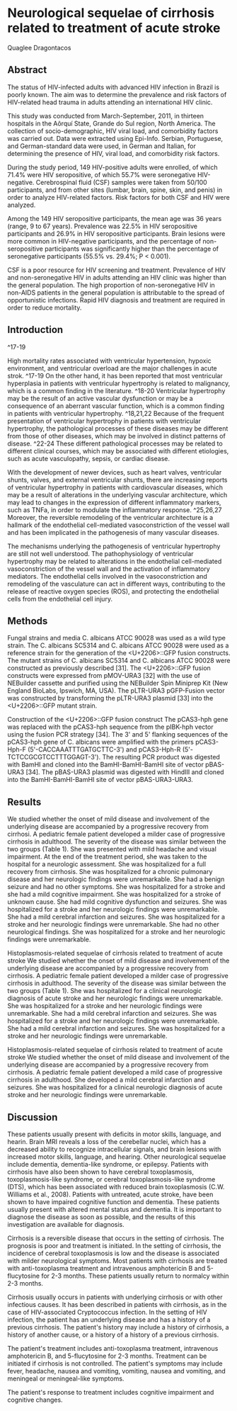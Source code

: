 # Neurological sequelae of cirrhosis related to treatment of acute stroke
Quaglee Dragontacos


## Abstract
The status of HIV-infected adults with advanced HIV infection in Brazil is poorly known. The aim was to determine the prevalence and risk factors of HIV-related head trauma in adults attending an international HIV clinic.

This study was conducted from March-September, 2011, in thirteen hospitals in the Aôrquí State, Grande do Sul region, North America. The collection of socio-demographic, HIV viral load, and comorbidity factors was carried out. Data were extracted using Epi-Info. Serbian, Portuguese, and German-standard data were used, in German and Italian, for determining the presence of HIV, viral load, and comorbidity risk factors.

During the study period, 149 HIV-positive adults were enrolled, of which 71.4% were HIV seropositive, of which 55.7% were seronegative HIV-negative. Cerebrospinal fluid (CSF) samples were taken from 50/100 participants, and from other sites (lumbar, brain, spine, skin, and penis) in order to analyze HIV-related factors. Risk factors for both CSF and HIV were analyzed.

Among the 149 HIV seropositive participants, the mean age was 36 years (range, 9 to 67 years). Prevalence was 22.5% in HIV seropositive participants and 26.9% in HIV seropositive participants. Brain lesions were more common in HIV-negative participants, and the percentage of non-seropositive participants was significantly higher than the percentage of seronegative participants (55.5% vs. 29.4%; P < 0.001).

CSF is a poor resource for HIV screening and treatment. Prevalence of HIV and non-seronegative HIV in adults attending an HIV clinic was higher than the general population. The high proportion of non-seronegative HIV in non-AIDS patients in the general population is attributable to the spread of opportunistic infections. Rapid HIV diagnosis and treatment are required in order to reduce mortality.


## Introduction
^17-19

High mortality rates associated with ventricular hypertension, hypoxic environment, and ventricular overload are the major challenges in acute strok. ^17-19 On the other hand, it has been reported that most ventricular hyperplasia in patients with ventricular hypertrophy is related to malignancy, which is a common finding in the literature. ^18-20 Ventricular hypertrophy may be the result of an active vascular dysfunction or may be a consequence of an aberrant vascular function, which is a common finding in patients with ventricular hypertrophy. ^18,21,22 Because of the frequent presentation of ventricular hypertrophy in patients with ventricular hypertrophy, the pathological processes of these diseases may be different from those of other diseases, which may be involved in distinct patterns of disease. ^22-24 These different pathological processes may be related to different clinical courses, which may be associated with different etiologies, such as acute vasculopathy, sepsis, or cardiac disease.

With the development of newer devices, such as heart valves, ventricular shunts, valves, and external ventricular shunts, there are increasing reports of ventricular hypertrophy in patients with cardiovascular diseases, which may be a result of alterations in the underlying vascular architecture, which may lead to changes in the expression of different inflammatory markers, such as TNFa, in order to modulate the inflammatory response. ^25,26,27 Moreover, the reversible remodeling of the ventricular architecture is a hallmark of the endothelial cell-mediated vasoconstriction of the vessel wall and has been implicated in the pathogenesis of many vascular diseases.

The mechanisms underlying the pathogenesis of ventricular hypertrophy are still not well understood. The pathophysiology of ventricular hypertrophy may be related to alterations in the endothelial cell-mediated vasoconstriction of the vessel wall and the activation of inflammatory mediators. The endothelial cells involved in the vasoconstriction and remodeling of the vasculature can act in different ways, contributing to the release of reactive oxygen species (ROS), and protecting the endothelial cells from the endothelial cell injury.


## Methods
Fungal strains and media
C. albicans ATCC 90028 was used as a wild type strain. The C. albicans SC5314 and C. albicans ATCC 90028 were used as a reference strain for the generation of the <U+2206>::GFP fusion constructs. The mutant strains of C. albicans SC5314 and C. albicans ATCC 90028 were constructed as previously described [31]. The <U+2206>::GFP fusion constructs were expressed from pMOV-URA3 [32] with the use of NEBuilder cassette and purified using the NEBuilder Spin Miniprep Kit (New England BioLabs, Ipswich, MA, USA). The pLTR-URA3 pGFP-Fusion vector was constructed by transforming the pLTR-URA3 plasmid [33] into the <U+2206>::GFP mutant strain.

Construction of the <U+2206>::GFP fusion construct
The pCAS3-hph gene was replaced with the pCAS3-hph sequence from the pIBK-hph vector using the fusion PCR strategy [34]. The 3' and 5' flanking sequences of the pCAS3-hph gene of C. albicans were amplified with the primers pCAS3-Hph-F (5'-CACCAAATTTGATGCTTC-3') and pCAS3-Hph-R (5'-TCTCCGCGTCCTTTGGAGT-3'). The resulting PCR product was digested with BamHI and cloned into the BamHI-BamHI-BamHI site of vector pBAS-URA3 [34]. The pBAS-URA3 plasmid was digested with HindIII and cloned into the BamHI-BamHI-BamHI site of vector pBAS-URA3-URA3.


## Results
We studied whether the onset of mild disease and involvement of the underlying disease are accompanied by a progressive recovery from cirrhosi. A pediatric female patient developed a milder case of progressive cirrhosis in adulthood. The severity of the disease was similar between the two groups (Table 1). She was presented with mild headache and visual impairment. At the end of the treatment period, she was taken to the hospital for a neurologic assessment. She was hospitalized for a full recovery from cirrhosis. She was hospitalized for a chronic pulmonary disease and her neurologic findings were unremarkable. She had a benign seizure and had no other symptoms. She was hospitalized for a stroke and she had a mild cognitive impairment. She was hospitalized for a stroke of unknown cause. She had mild cognitive dysfunction and seizures. She was hospitalized for a stroke and her neurologic findings were unremarkable. She had a mild cerebral infarction and seizures. She was hospitalized for a stroke and her neurologic findings were unremarkable. She had no other neurological findings. She was hospitalized for a stroke and her neurologic findings were unremarkable.

Histoplasmosis-related sequelae of cirrhosis related to treatment of acute stroke
We studied whether the onset of mild disease and involvement of the underlying disease are accompanied by a progressive recovery from cirrhosis. A pediatric female patient developed a milder case of progressive cirrhosis in adulthood. The severity of the disease was similar between the two groups (Table 1). She was hospitalized for a clinical neurologic diagnosis of acute stroke and her neurologic findings were unremarkable. She was hospitalized for a stroke and her neurologic findings were unremarkable. She had a mild cerebral infarction and seizures. She was hospitalized for a stroke and her neurologic findings were unremarkable. She had a mild cerebral infarction and seizures. She was hospitalized for a stroke and her neurologic findings were unremarkable.

Histoplasmosis-related sequelae of cirrhosis related to treatment of acute stroke
We studied whether the onset of mild disease and involvement of the underlying disease are accompanied by a progressive recovery from cirrhosis. A pediatric female patient developed a mild case of progressive cirrhosis in adulthood. She developed a mild cerebral infarction and seizures. She was hospitalized for a clinical neurologic diagnosis of acute stroke and her neurologic findings were unremarkable.


## Discussion
These patients usually present with deficits in motor skills, language, and hearin. Brain MRI reveals a loss of the cerebellar nuclei, which has a decreased ability to recognize intracellular signals, and brain lesions with increased motor skills, language, and hearing. Other neurological sequelae include dementia, dementia-like syndrome, or epilepsy. Patients with cirrhosis have also been shown to have cerebral toxoplasmosis, toxoplasmosis-like syndrome, or cerebral toxoplasmosis-like syndrome (DTS), which has been associated with reduced brain toxoplasmosis (C.W. Williams et al., 2008). Patients with untreated, acute stroke, have been shown to have impaired cognitive function and dementia. These patients usually present with altered mental status and dementia. It is important to diagnose the disease as soon as possible, and the results of this investigation are available for diagnosis.

Cirrhosis is a reversible disease that occurs in the setting of cirrhosis. The prognosis is poor and treatment is initiated. In the setting of cirrhosis, the incidence of cerebral toxoplasmosis is low and the disease is associated with milder neurological symptoms. Most patients with cirrhosis are treated with anti-toxoplasma treatment and intravenous amphotericin B and 5-flucytosine for 2-3 months. These patients usually return to normalcy within 2-3 months.

Cirrhosis usually occurs in patients with underlying cirrhosis or with other infectious causes. It has been described in patients with cirrhosis, as in the case of HIV-associated Cryptococcus infection. In the setting of HIV infection, the patient has an underlying disease and has a history of a previous cirrhosis. The patient's history may include a history of cirrhosis, a history of another cause, or a history of a history of a previous cirrhosis.

The patient's treatment includes anti-toxoplasma treatment, intravenous amphotericin B, and 5-flucytosine for 2-3 months. Treatment can be initiated if cirrhosis is not controlled. The patient's symptoms may include fever, headache, nausea and vomiting, vomiting, nausea and vomiting, and meningeal or meningeal-like symptoms.

The patient's response to treatment includes cognitive impairment and cognitive changes.
